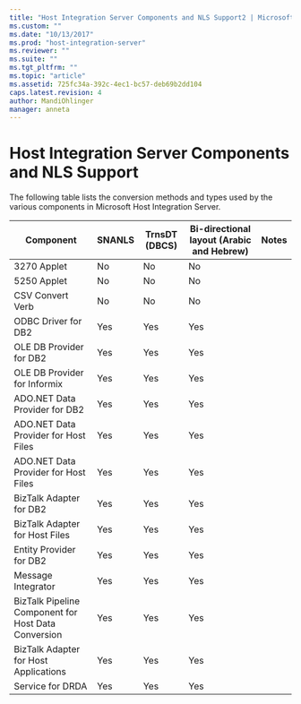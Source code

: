 ```yaml
---
title: "Host Integration Server Components and NLS Support2 | Microsoft Docs"
ms.custom: ""
ms.date: "10/13/2017"
ms.prod: "host-integration-server"
ms.reviewer: ""
ms.suite: ""
ms.tgt_pltfrm: ""
ms.topic: "article"
ms.assetid: 725fc34a-392c-4ec1-bc57-deb69b2dd104
caps.latest.revision: 4
author: MandiOhlinger
manager: anneta
---
```

# Host Integration Server Components and NLS Support
The following table lists the conversion methods and types used by the various components in Microsoft Host Integration Server.  
  
|Component|SNANLS|TrnsDT (DBCS)|Bi-directional layout (Arabic and Hebrew)|Notes|  
|---------------|------------|---------------------|--------------------------------------------------|-----------|  
|3270 Applet|No|No|No||  
|5250 Applet|No|No|No||  
|CSV Convert Verb|No|No|No||  
|ODBC Driver for DB2|Yes|Yes|Yes||  
|OLE DB Provider for DB2|Yes|Yes|Yes||  
|OLE DB Provider for Informix|Yes|Yes|Yes||  
|ADO.NET Data Provider for DB2|Yes|Yes|Yes||  
|ADO.NET Data Provider for Host Files|Yes|Yes|Yes||  
|ADO.NET Data Provider for Host Files|Yes|Yes|Yes||  
|BizTalk Adapter for DB2|Yes|Yes|Yes||  
|BizTalk Adapter for Host Files|Yes|Yes|Yes||  
|Entity Provider for DB2|Yes|Yes|Yes||  
|Message Integrator|Yes|Yes|Yes||  
|BizTalk Pipeline Component for Host Data Conversion|Yes|Yes|Yes||  
|BizTalk Adapter for Host Applications|Yes|Yes|Yes||  
|Service for DRDA|Yes|Yes|Yes||
